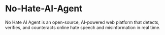 # No-Hate-AI-Agent
No Hate AI Agent is an open-source, AI-powered web platform that detects, verifies, and counteracts online hate speech and misinformation in real time.

